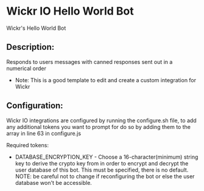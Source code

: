 # Wickr IO Hello World Bot

Wickr's Hello World Bot

## Description:
Responds to users messages with canned responses sent out in a numerical order
* Note: This is a good template to edit and create a custom integration for Wickr

## Configuration:
Wickr IO integrations are configured by running the configure.sh file,
to add any additional tokens you want to prompt for do so by adding them to the array in line 63 in configure.js

Required tokens:

- DATABASE_ENCRYPTION_KEY - Choose a 16-character(minimum) string key to derive the crypto key from in order to encrypt and decrypt the user database of this bot. This must be specified, there is no default. NOTE: be careful not to change if reconfiguring the bot or else the user database won't be accessible.
